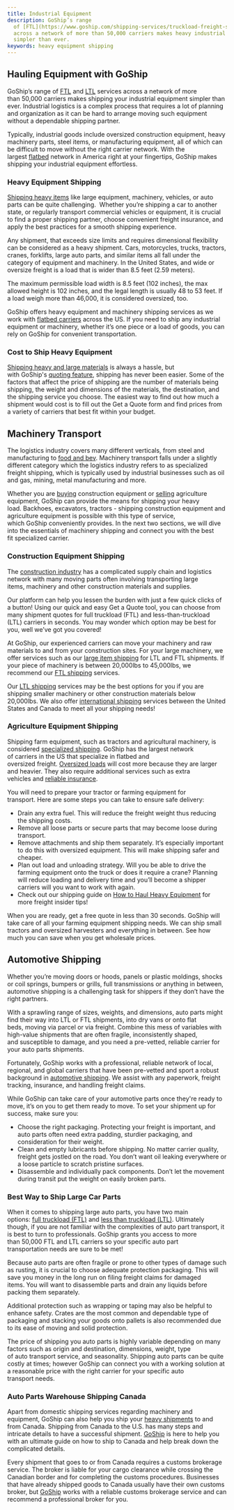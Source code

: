 ```yaml
---
title: Industrial Equipment
description: GoShip’s range
  of [FTL](https://www.goship.com/shipping-services/truckload-freight-shipping/) and [LTL](https://www.goship.com/shipping-services/ltl-freight-shipping/) services
  across a network of more than 50,000 carriers makes heavy industrial shipping
  simpler than ever.
keywords: heavy equipment shipping
---
```

## Hauling Equipment with GoShip 

GoShip’s range of [FTL](https://www.goship.com/shipping-services/truckload-freight-shipping/) and [LTL](https://www.goship.com/shipping-services/ltl-freight-shipping/) services across a network of more than 50,000 carriers makes shipping your industrial equipment simpler than ever. Industrial logistics is a complex process that requires a lot of planning and organization as it can be hard to arrange moving such equipment without a dependable shipping partner. 

Typically, industrial goods include oversized construction equipment, heavy machinery parts, steel items, or manufacturing equipment, all of which can be difficult to move without the right carrier network. With the largest [flatbed](https://www.goship.com/blog/what-is-flatbed-shipping/) network in America right at your fingertips, GoShip makes shipping your industrial equipment effortless.  

### Heavy Equipment Shipping 

[Shipping heavy items](https://www.goship.com/shipping-services/large-item-shipping/) like large equipment, machinery, vehicles, or auto parts can be quite challenging.  Whether you’re shipping a car to another state, or regularly transport commercial vehicles or equipment, it is crucial to find a proper shipping partner, choose convenient freight insurance, and apply the best practices for a smooth shipping experience.  

Any shipment, that exceeds size limits and requires dimensional flexibility can be considered as a heavy shipment. Cars, motorcycles, trucks, tractors, cranes, forklifts, large auto parts, and similar items all fall under the category of equipment and machinery. In the United States, and wide or oversize freight is a load that is wider than 8.5 feet (2.59 meters). 

The maximum permissible load width is 8.5 feet (102 inches), the max allowed height is 102 inches, and the legal length is usually 48 to 53 feet. If a load weigh more than 46,000, it is considered oversized, too. 

GoShip offers heavy equipment and machinery shipping services as we work with [flatbed carriers](https://www.goship.com/blog/what-is-flatbed-shipping/) across the US. If you need to ship any industrial equipment or machinery, whether it’s one piece or a load of goods, you can rely on GoShip for convenient transportation.  

### Cost to Ship Heavy Equipment 

[Shipping heavy and large materials](https://www.goship.com/shipping-services/large-item-shipping/) is always a hassle, but with GoShip's [quoting feature]( https://www.goship.com/shipping-services/quote-ftl), shipping has never been easier. Some of the factors that affect the price of shipping are the number of materials being shipping, the weight and dimensions of the materials, the destination, and the shipping service you choose. The easiest way to find out how much a shipment would cost is to fill out the Get a Quote form and find prices from a variety of carriers that best fit within your budget.  

## Machinery Transport 

The logistics industry covers many different verticals, from steel and manufacturing to [food and bev](https://www.goship.com/food-beverage). Machinery transport falls under a slightly different category which the logistics industry refers to as specialized freight shipping, which is typically used by industrial businesses such as oil and gas, mining, metal manufacturing and more.  

Whether you are [buying](https://www.goship.com/blog/how-to-effectively-buy-heavy-equipment-online/) construction equipment or [selling](https://www.goship.com/blog/how-to-sell-heavy-equipment-online/) agriculture equipment, GoShip can provide the means for shipping your heavy load. Backhoes, excavators, tractors - shipping construction equipment and agriculture equipment is possible with this type of service, which GoShip conveniently provides. In the next two sections, we will dive into the essentials of machinery shipping and connect you with the best fit specialized carrier.  

### Construction Equipment Shipping 

The [construction industry](https://www.goship.com/construction/) has a complicated supply chain and logistics network with many moving parts often involving transporting large items, machinery and other construction materials and supplies. 

Our platform can help you lessen the burden with just a few quick clicks of a button! Using our quick and easy Get a Quote tool, you can choose from many shipment quotes for full truckload (FTL) and less-than-truckload (LTL) carriers in seconds. You may wonder which option may be best for you, well we’ve got you covered! 

At GoShip, our experienced carriers can move your machinery and raw materials to and from your construction sites. For your large machinery, we offer services such as our [large item shipping](https://www.goship.com/shipping-services/large-item-shipping/) for LTL and FTL shipments. If your piece of machinery is between 20,000lbs to 45,000lbs, we recommend our [FTL shipping](https://www.goship.com/shipping-services/truckload-freight-shipping/) services. 

Our [LTL shipping](https://www.goship.com/shipping-services/ltl-freight-shipping/) services may be the best options for you if you are shipping smaller machinery or other construction materials below 20,000lbs. We also offer [international shipping](https://www.goship.com/shipping-services/international-shipping/) services between the United States and Canada to meet all your shipping needs!  

### Agriculture Equipment Shipping 

Shipping farm equipment, such as tractors and agricultural machinery, is considered [specialized shipping](https://www.goship.com/blog/what-are-specialized-freight-shipping-services/). GoShip has the largest network of carriers in the US that specialize in flatbed and oversized freight. [Oversized loads](https://www.goship.com/blog/buying-oversized-items-online/) will cost more because they are larger and heavier. They also require additional services such as extra vehicles and [reliable insurance](https://www.goship.com/resources/freight-insurance/).  

You will need to prepare your tractor or farming equipment for transport. Here are some steps you can take to ensure safe delivery: 

* Drain any extra fuel. This will reduce the freight weight thus reducing the shipping costs.  
* Remove all loose parts or secure parts that may become loose during transport.  
* Remove attachments and ship them separately. It’s especially important to do this with oversized equipment. This will make shipping safer and cheaper.  
* Plan out load and unloading strategy. Will you be able to drive the farming equipment onto the truck or does it require a crane? Planning will reduce loading and delivery time and you’ll become a shipper carriers will you want to work with again. 
* Check out our shipping guide on [How to Haul Heavy Equipment](https://mailchi.mp/f616b1125048/dz53j4ahkw) for more freight insider tips! 

When you are ready, get a free quote in less than 30 seconds. GoShip will take care of all your farming equipment shipping needs. We can ship small tractors and oversized harvesters and everything in between. See how much you can save when you get wholesale prices. 

## Automotive Shipping 

Whether you’re moving doors or hoods, panels or plastic moldings, shocks or coil springs, bumpers or grills, full transmissions or anything in between, automotive shipping is a challenging task for shippers if they don’t have the right partners. 

With a sprawling range of sizes, weights, and dimensions, auto parts might find their way into LTL or FTL shipments, into dry vans or onto flat beds, moving via parcel or via freight. Combine this mess of variables with high-value shipments that are often fragile, inconsistently shaped, and susceptible to damage, and you need a pre-vetted, reliable carrier for your auto parts shipments. 

Fortunately, GoShip works with a professional, reliable network of local, regional, and global carriers that have been pre-vetted and sport a robust background in [automotive shipping](https://www.goship.com/auto-parts). We assist with any paperwork, freight tracking, insurance, and handling freight claims.  

While GoShip can take care of your automotive parts once they're ready to move, it’s on you to get them ready to move. To set your shipment up for success, make sure you: 

* Choose the right packaging. Protecting your freight is important, and auto parts often need extra padding, sturdier packaging, and consideration for their weight. 
* Clean and empty lubricants before shipping. No matter carrier quality, freight gets jostled on the road. You don’t want oil leaking everywhere or a loose particle to scratch pristine surfaces. 
* Disassemble and individually pack components. Don’t let the movement during transit put the weight on easily broken parts. 

### Best Way to Ship Large Car Parts

When it comes to shipping large auto parts, you have two main options: [full truckload (FTL)](https://www.goship.com/shipping-services/truckload-freight-shipping/) and [less than truckload (LTL)](https://www.goship.com/shipping-services/ltl-freight-shipping/). Ultimately though, if you are not familiar with the complexities of auto part transport, it is best to turn to professionals. GoShip grants you access to more than 50,000 FTL and LTL carriers so your specific auto part transportation needs are sure to be met!  

Because auto parts are often fragile or prone to other types of damage such as rusting, it is crucial to choose adequate protection packaging. This will save you money in the long run on filing freight claims for damaged items. You will want to disassemble parts and drain any liquids before packing them separately. 

Additional protection such as wrapping or taping may also be helpful to enhance safety. Crates are the most common and dependable type of packaging and stacking your goods onto pallets is also recommended due to its ease of moving and solid protection. 

The price of shipping you auto parts is highly variable depending on many factors such as origin and destination, dimensions, weight, type of auto transport service, and seasonality. Shipping auto parts can be quite costly at times; however GoShip can connect you with a working solution at a reasonable price with the right carrier for your specific auto transport needs. 

### Auto Parts Warehouse Shipping Canada 

Apart from domestic shipping services regarding machinery and equipment, GoShip can also help you ship your [heavy shipments](https://www.goship.com/shipping-services/large-item-shipping/) to and from Canada. Shipping from Canada to the U.S. has many steps and intricate details to have a successful shipment. [GoShip](https://www.goship.com/) is here to help you with an ultimate guide on how to ship to Canada and help break down the complicated details. 

Every shipment that goes to or from Canada requires a customs brokerage service. The broker is liable for your cargo clearance while crossing the Canadian border and for completing the customs procedures. Businesses that have already shipped goods to Canada usually have their own customs broker, but [GoShip](https://www.goship.com/) works with a reliable customs brokerage service and can recommend a professional broker for you.